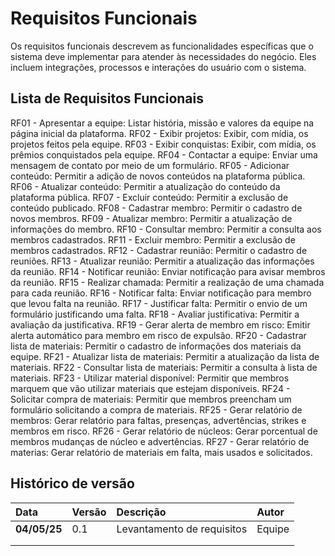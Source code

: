 # Requisitos Funcionais

Os requisitos funcionais descrevem as funcionalidades específicas que o sistema deve implementar para atender às necessidades do negócio. Eles incluem integrações, processos e interações do usuário com o sistema.

## Lista de Requisitos Funcionais

RF01 - Apresentar a equipe: Listar história, missão e valores da equipe na página inicial da plataforma. 
RF02 - Exibir projetos: Exibir, com mídia, os projetos feitos pela equipe. 
RF03 - Exibir conquistas: Exibir, com mídia, os prêmios conquistados pela equipe. 
RF04 - Contactar a equipe: Enviar uma mensagem de contato por meio de um formulário. 
RF05 - Adicionar conteúdo: Permitir a adição de novos conteúdos na plataforma pública. 
RF06 - Atualizar conteúdo: Permitir a atualização do conteúdo da plataforma pública. 
RF07 - Excluir conteúdo: Permitir a exclusão de conteúdo publicado. 
RF08 - Cadastrar membro: Permitir o cadastro de novos membros. 
RF09 - Atualizar membro: Permitir a atualização de informações do membro. 
RF10 - Consultar membro: Permitir a consulta aos membros cadastrados. 
RF11 - Excluir membro: Permitir a exclusão de membros cadastrados. 
RF12 - Cadastrar reunião: Permitir o cadastro de reuniões. 
RF13 - Atualizar reunião: Permitir a atualização das informações da reunião. 
RF14 - Notificar reunião: Enviar notificação para avisar membros da reunião. 
RF15 - Realizar chamada: Permitir a realização de uma chamada para cada reunião. 
RF16 - Notificar falta: Enviar notificação para membro que levou falta na reunião. 
RF17 - Justificar falta: Permitir o envio de um formulário justificando uma falta. 
RF18 - Avaliar justificativa: Permitir a avaliação da justificativa. 
RF19 - Gerar alerta de membro em risco: Emitir alerta automático para membro em risco de expulsão. 
RF20 - Cadastrar lista de materiais: Permitir o cadastro de informações dos materiais da equipe. 
RF21 - Atualizar lista de materiais: Permitir a atualização da lista de materiais. 
RF22 - Consultar lista de materiais: Permitir a consulta à lista de materiais. 
RF23 - Utilizar material disponível: Permitir que membros marquem que vão utilizar materiais que estejam disponíveis. 
RF24 - Solicitar compra de materiais: Permitir que membros preencham um formulário solicitando a compra de materiais. 
RF25 - Gerar relatório de membros: Gerar relatório para faltas, presenças, advertências, strikes e membros em risco.
RF26 - Gerar relatório de núcleos: Gerar porcentual de membros mudanças de núcleo e advertências.
RF27 - Gerar relatório de materias: Gerar relatório de materiais em falta, mais usados e solicitados. 

## Histórico de versão 
|**Data**|**Versão** |**Descrição** |**Autor**|
| :- | :- | :- | :- |
|**04/05/25**|0.1|Levantamento de requisitos|Equipe|
|||||
|||||